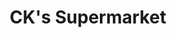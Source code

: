 ---
title: "CK's Supermarket"
url: /castell-newydd-emlyn-newcastle-emlyn/cks-supermarket/
shop: Supermarkt
---